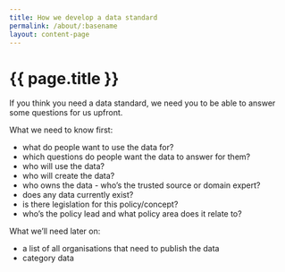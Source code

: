 ```yaml
---
title: How we develop a data standard
permalink: /about/:basename
layout: content-page
---
```


# {{ page.title }}

If you think you need a data standard, we need you to be able to answer some questions for us upfront.

What we need to know first:
* what do people want to use the data for?
* which questions do people want the data to answer for them?
* who will use the data?
* who will create the data?
* who owns the data - who’s the trusted source or domain expert?
* does any data currently exist?
* is there legislation for this policy/concept?
* who’s the policy lead and what policy area does it relate to?

What we’ll need later on:
* a list of all organisations that need to publish the data
* category data 

